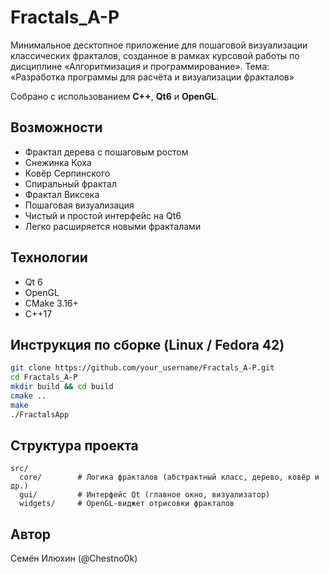 # Fractals_A-P

Минимальное десктопное приложение для пошаговой визуализации классических фракталов, созданное в рамках курсовой работы по дисциплине «Алгоритмизация и программирование».
Тема: «Разработка программы для расчёта и визуализации фракталов»

Собрано с использованием **C++**, **Qt6** и **OpenGL**.

## Возможности

- Фрактал дерева с пошаговым ростом
- Снежинка Коха
- Ковёр Серпинского
- Спиральный фрактал
- Фрактал Виксека
- Пошаговая визуализация
- Чистый и простой интерфейс на Qt6
- Легко расширяется новыми фракталами

## Технологии

- Qt 6
- OpenGL
- CMake 3.16+
- C++17

## Инструкция по сборке (Linux / Fedora 42)

```bash
git clone https://github.com/your_username/Fractals_A-P.git
cd Fractals_A-P
mkdir build && cd build
cmake ..
make
./FractalsApp
```

## Структура проекта

```
src/
  core/        # Логика фракталов (абстрактный класс, дерево, ковёр и др.)
  gui/         # Интерфейс Qt (главное окно, визуализатор)
  widgets/     # OpenGL-виджет отрисовки фракталов

```

## Автор

Семён Илюхин (@Chestno0k)
